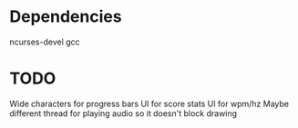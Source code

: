 # Dependencies

ncurses-devel gcc

# TODO

Wide characters for progress bars
UI for score stats
UI for wpm/hz
Maybe different thread for playing audio so it doesn't block drawing

